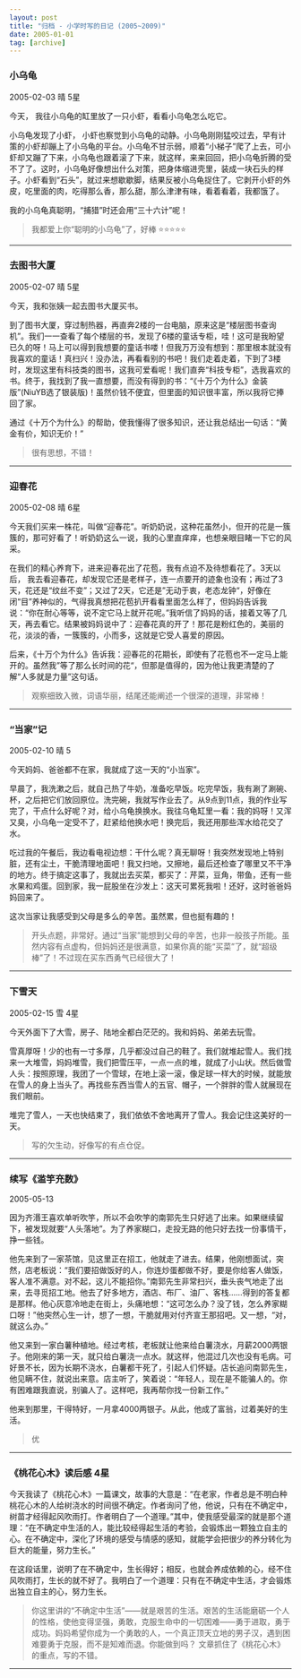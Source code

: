 ```yaml
---
layout: post
title: "归档 - 小学时写的日记 (2005~2009)"
date: 2005-01-01
tag: [archive]
---
```

### 小乌龟

2005-02-03 晴 5星

今天， 我往小乌龟的缸里放了一只小虾，看看小乌龟怎么吃它。

小乌龟发现了小虾， 小虾也察觉到小乌龟的动静。小乌龟刚刚猛咬过去，早有计策的小虾却蹦上了小乌龟的平台。小乌龟不甘示弱，顺着“小梯子”爬了上去，可小虾却又蹦了下来，小乌龟也跟着滚了下来，就这样，来来回回，把小乌龟折腾的受不了了。这时，小乌龟好像想出什么对策，把身体缩进壳里，装成一块石头的样子。小虾看到“石头”，就过来想歇歇脚，结果反被小乌龟捉住了。它剥开小虾的外皮，吃里面的肉，吃得那么香，那么甜，那么津津有味，看着看着，我都饿了。

我的小乌龟真聪明，“捕猎”时还会用“三十六计”呢！

> 我都爱上你“聪明的小乌龟”了，好棒
> :star::star::star::star::star:
---------------------------
### 去图书大厦

2005-02-07 晴 5星

今天，我和张姨一起去图书大厦买书。

到了图书大厦，穿过制热器，再直奔2楼的一台电脑，原来这是“楼层图书查询机”。我们一一查看了每个楼层的书，发现了6楼的童话专柜，哇！这可是我盼望已久的呀！马上可以得到我想要的童话书喽！但我万万没有想到：那里根本就没有我喜欢的童话！真扫兴！没办法，再看看别的书吧！我们走着走着，下到了3楼时，发现这里有科技类的图书，这我可爱看呢！我们直奔“科技专柜”，选我喜欢的书。终于，我找到了我一直想要，而没有得到的书：“《十万个为什么》金装版”(NiuYB选了银装版)！虽然价钱不便宜，但里面的知识很丰富，所以我将它捧回了家。

通过《十万个为什么》的帮助，使我懂得了很多知识，还让我总结出一句话：“黄金有价，知识无价！”

> 很有思想，不错！
-------------------------------
### 迎春花

2005-02-08 晴 6星

今天我们买来一株花，叫做“迎春花”。听奶奶说，这种花虽然小，但开的花是一簇簇的，那可好看了！听奶奶这么一说，我的心里直痒痒，也想亲眼目睹一下它的风采。

在我们的精心养育下，进来迎春花出了花苞，我有点迫不及待想看花了。3天以后， 我去看迎春花，却发现它还是老样子，连一点要开的迹象也没有；再过了3天，花还是“纹丝不变”；又过了2天，它还是”无动于衷，老态龙钟“，好像在闭“目”养神似的，气得我真想把花苞扒开看看里面怎么样了，但妈妈告诉我说：“你在耐心等等，说不定它马上就开花呢。”我听信了妈妈的话，接着又等了几天，再去看它。结果被妈妈说中了：迎春花真的开了！那花是粉红色的，美丽的花，淡淡的香，一簇簇的，小而多，这就是它受人喜爱的原因。

后来，《十万个为什么》告诉我：迎春花的花期长，即使有了花苞也不一定马上能开的。虽然我”等了那么长时间的花“，但那是值得的，因为他让我更清楚的了解“人多就是力量”这句话。

> 观察细致入微，词语华丽，结尾还能阐述一个很深的道理，非常棒！
--------------------------------------
### “当家”记

2005-02-10 晴 5

今天妈妈、爸爸都不在家，我就成了这一天的“小当家”。

早晨了，我洗漱之后，就自己热了牛奶，准备吃早饭。吃完早饭，我有涮了涮碗、杯，之后把它们放回原位。洗完碗，我就写作业去了。从9点到11点，我的作业写完了，干点什么好呢？对，给小乌龟换换水。我往乌龟缸里一看：我的妈呀！又浑又臭，小乌龟一定受不了，赶紧给他换水吧！换完后，我还用那些浑水给花交了水。

吃过我的午餐后，我边看电视边想：干什么呢？真无聊呀！我突然发现地上特别脏，还有尘土，干脆清理地面吧！我又扫地，又擦地，最后还检查了哪里又不干净的地方。终于搞定这事了，我就出去买菜，都买了：芹菜，豆角，带鱼，还有一些水果和鸡蛋。回到家，我一屁股坐在沙发上：这天可累死我啦！还好，这时爸爸妈妈回来了。

这次当家让我感受到父母是多么的辛苦。虽然累，但也挺有趣的！

> 开头点题，非常好。通过“当家”能想到父母的辛苦，也非一般孩子所能。虽然内容有点虚构，但妈妈还是很满意，如果你真的能“买菜”了，就“超级棒”了！不过现在买东西勇气已经很大了！
---------------------------------------
### 下雪天

2005-02-15 雪 4星

今天外面下了大雪，房子、陆地全都白茫茫的。我和妈妈、弟弟去玩雪。

雪真厚呀！少的也有一寸多厚，几乎都没过自己的鞋了。我们就堆起雪人。我们找来一大堆雪，妈妈堆雪，我们把雪压平，一点一点的堆，就成了小山状。然后做雪人头：按照原理，我团了一个雪球，在地上滚一滚，像足球一样大的时候，就能放在雪人的身上当头了。再找些东西当雪人的五官、帽子，一个胖胖的雪人就展现在我们眼前。

堆完了雪人，一天也快结束了，我们依依不舍地离开了雪人。我会记住这美好的一天。

> 写的欠生动，好像写的有点仓促。
----------------------------------------
### 续写《滥竽充数》

2005-05-13

因为齐湣王喜欢单听吹竽，所以不会吹竽的南郭先生只好逃了出来。如果继续留下，被发现就要“人头落地”。为了养家糊口，走投无路的他只好去找一份事情干，挣一些钱。

他先来到了一家茶馆，见这里正在招工，他就走了进去。结果，他刚想面试，突然，店老板说：“我们要招做饭好的人，你连炒蛋都做不好，要是你给客人做饭，客人准不满意。对不起，这儿不能招你。”南郭先生非常扫兴，垂头丧气地走了出来，去寻觅招工地。他去了好多地方，酒店、布厂、油厂、客栈……得到的答复都是那样。他心灰意冷地走在街上，头痛地想：“这可怎么办？没了钱，怎么养家糊口呀！”他突然心生一计，想了一想，干脆就用对付齐宣王那招吧。又一想，“对，就这么办。”

他又来到一家白薯种植地。经过考核，老板就让他来给白薯浇水，月薪2000两银子。他刚来的第一天，就只给白薯浇一点水。就这样，他混过几次也没有毛病。可好景不长，因为长期不浇水，白薯都干死了，引起人们怀疑。店长追问南郭先生，他见瞒不住，就说出来意。店主听了，笑着说：“年轻人，现在是不能骗人的。你有困难跟我直说，别骗人了。这样吧，我再帮你找一份新工作。”

他来到那里，干得特好，一月拿4000两银子。从此，他成了富翁，过着美好的生活。

> 优
------------------------------------------
### 《桃花心木》读后感 4星

今天我读了《桃花心木》一篇课文，故事的大意是：“在老家，作者总是不明白种桃花心木的人给树浇水的时间很不确定。作者询问了他，他说，只有在不确定中，树苗才经得起风吹雨打。作者明白了一个道理。”其中，使我感受最深的就是那个道理：“在不确定中生活的人，能比较经得起生活的考验，会锻炼出一颗独立自主的心。在不确定中，深化了环境的感受与情感的感知，就能学会把很少的养分转化为巨大的能量，努力生长。”

在这段话里，说明了在不确定中，生长得好；相反，也就会养成依赖的心，经不住风吹雨打，生长的就不好了。我明白了一个道理：只有在不确定中生活，才会锻炼出独立自主的心，努力生长。

> 你这里讲的“不确定中生活”——就是艰苦的生活。艰苦的生活能磨砺一个人的性格，使他变得坚强，勇敢，克服生命中的一切困难——勇于进取，勇于成功。妈妈希望你成为一个勇敢的人，一个真正顶天立地的男子汉，遇到困难要勇于克服，而不是知难而退。你能做到吗？ 文章抓住了《桃花心木》的重点，写的不错。
---------------------------------------------------
